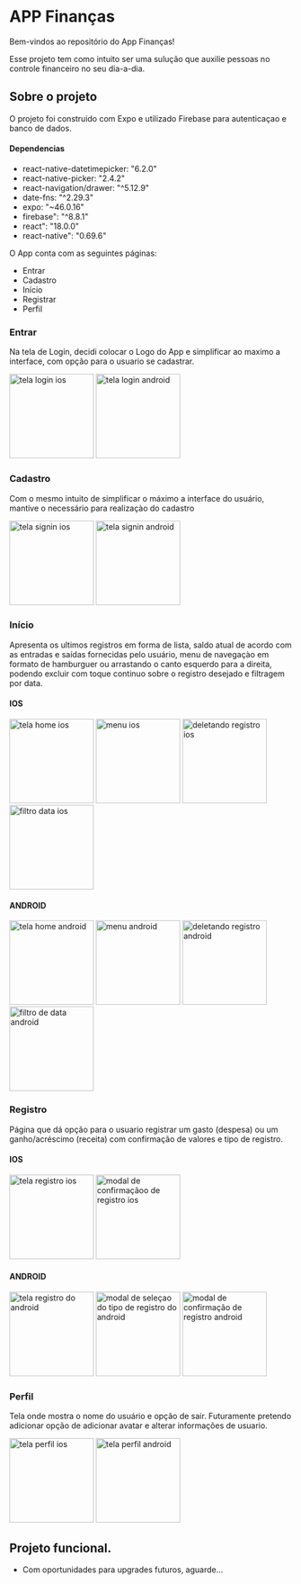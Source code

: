 # APP Finanças

Bem-vindos ao repositório do App Finanças!

Esse projeto tem como intuito ser uma sulução que auxilie pessoas no controle financeiro no seu dia-a-dia.

## Sobre o projeto

O projeto foi construido com Expo e utilizado Firebase para autenticaçao e banco de dados.

#### Dependencias 
* react-native-datetimepicker: "6.2.0"
* react-native-picker: "2.4.2"
* react-navigation/drawer: "^5.12.9"
* date-fns: "^2.29.3"
* expo: "~46.0.16"
* firebase": "^8.8.1"
* react": "18.0.0"
* react-native": "0.69.6"

O App conta com as seguintes páginas:

- Entrar
- Cadastro
- Início
- Registrar
- Perfil

### Entrar

Na tela de Login, decidi colocar o Logo do App e simplificar ao maximo a interface, com opção para o usuario se cadastrar.
<div>
<img src="https://user-images.githubusercontent.com/98930710/209621135-2e1de3e5-11d2-40fc-b804-5f6f29fb66ff.PNG" width="150px" alt="tela login ios"/>

<img src="https://user-images.githubusercontent.com/98930710/209620596-4b92b24a-c93e-4fb4-9f04-4ad7ac78113e.png" width="150px" alt="tela login android"/>
</div>

### Cadastro

Com o mesmo intuito de simplificar o máximo a interface do usuário, mantive o necessário para realizaçào do cadastro

<div>
<img src="https://user-images.githubusercontent.com/98930710/209622234-87c94dab-cac9-4bb3-b173-3e536a594f8f.PNG" width="150px" alt="tela signin ios"/>

<img src="https://user-images.githubusercontent.com/98930710/209622491-21ed0026-6b83-427e-974e-20b56dec9460.png" width="150px" alt="tela signin android"/>
</div>

### Início

Apresenta os ultimos registros em forma de lista, saldo atual de acordo com as entradas e saídas fornecidas pelo usuário, menu de navegaçào em formato de hamburguer ou arrastando o canto esquerdo para a direita, podendo excluir com toque continuo sobre o registro desejado e filtragem por data.

#### IOS
<div>
<img src="https://user-images.githubusercontent.com/98930710/209623765-9e5f0628-7e67-4285-b21c-45a742e5f764.PNG" width="150px" alt="tela home ios"/>

<img src="https://user-images.githubusercontent.com/98930710/209624350-b9826aec-6fdc-41aa-bc96-dd76cadbefd5.PNG" width="150px" alt="menu ios"/>

<img src="https://user-images.githubusercontent.com/98930710/209628570-38024edb-f2ce-4520-96be-9e2a3b943678.PNG" width="150px" alt="deletando registro ios" />

<img src="https://user-images.githubusercontent.com/98930710/209624888-f97c2b9d-8869-4ce2-96c7-e57e63806f8a.PNG" width="150px" alt="filtro data ios" />

</div>

#### ANDROID
<div>
<img src="https://user-images.githubusercontent.com/98930710/209623554-5f63e7a2-38e4-4849-b254-4dbf8be63807.png" width="150px" alt="tela home android"/>

<img src="https://user-images.githubusercontent.com/98930710/209624406-0741e753-8ad7-43c0-a301-20d79bbe49cb.png" width="150px" alt="menu android"/>

<img src="https://user-images.githubusercontent.com/98930710/209628687-b3d75fed-4e34-449c-8674-c87061c23441.png" width="150px" alt="deletando registro android" />

<img src="https://user-images.githubusercontent.com/98930710/209624566-1c3ce0aa-6cf8-47f7-b51d-48b0d90fb407.png" width="150px" alt="filtro de data android" />

</div>

### Registro

Página que dá opção para o usuario registrar um gasto (despesa) ou um ganho/acréscimo (receita) com confirmação de valores e tipo de registro.


<div>
<h4>IOS</h4>
<div>
<img src="https://user-images.githubusercontent.com/98930710/209625626-5499ab3f-0ae3-4df3-b1b7-dddada7b6aea.PNG" width="150px" alt="tela registro ios"/>

<img src="https://user-images.githubusercontent.com/98930710/209626809-bc277d91-b556-425d-8476-245231edc304.PNG" width="150px" alt="modal de confirmaçãoo de registro ios"/>
</div>
<h4>ANDROID</h4>
<div>
<img src="https://user-images.githubusercontent.com/98930710/209627253-fcb859bc-4f32-4c18-8e86-81f35c82d451.png" width="150px" alt="tela registro do android" />

<img src="https://user-images.githubusercontent.com/98930710/209626548-093409c5-5135-4a3b-81f9-ab4c7244b466.png" width="150px" alt="modal de seleçao do tipo de registro do android" />

<img src="https://user-images.githubusercontent.com/98930710/209626451-9240b3f7-9d6a-4d48-b1f4-0d6eee8780fa.png" width="150px" alt="modal de confirmação de registro android"/>
</div>

</div>

### Perfil

Tela onde mostra o nome do usuário e opção de sair.
Futuramente pretendo adicionar opção de adicionar avatar e alterar informações de usuario.

<div>
<img src="https://user-images.githubusercontent.com/98930710/209628232-7d36af94-a4a5-4694-8788-2491508236bd.PNG" width="150px" alt="tela perfil ios" />

<img src="https://user-images.githubusercontent.com/98930710/209628169-6eef9d2e-0eee-47dd-b582-86928c515385.png" width="150px" alt="tela perfil android" />
</div>



## Projeto funcional.

- Com oportunidades para upgrades futuros, aguarde...
